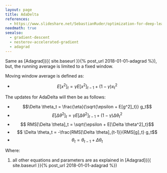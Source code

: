 ```yaml
---
layout: page
title: AdaDelta
references:
  - https://www.slideshare.net/SebastianRuder/optimization-for-deep-learning
needmath: true
seealso:
  - gradient-descent
  - nesterov-accelerated-gradient
  - adagrad
---
```

Same as [Adagrad]({{ site.baseurl }}{% post_url 2018-01-01-adagrad %}), but,
the running average is limited to a fixed window.

Moving window average is defined as:
* $$E[x^2]_t = \gamma E[x^2]_{t-1} + (1 - \gamma) x_t^2$$

The updates for AdaDelta will then be as follows:
* $$\Delta \theta_t = \frac{\eta}{\sqrt{\epsilon + E[g^2]_t}} g_t$$
* $$E[\Delta \theta^2]_t = \gamma E[\Delta \theta^2]_{t-1} + (1 - \gamma) \Delta \theta_t^2$$
* $$ RMS[\Delta \theta]_t = \sqrt{\epsilon + E[\Delta \theta^2]_t}$$
* $$ \Delta \theta_t = -\frac{RMS[\Delta \theta]_{t-1}}{RMS[g]_t} g_t$$
* $$\theta_t = \theta_{t-1} + \Delta \theta_t $$

Where:
1. all other equations and parameters are as explained in
   [Adagrad]({{ site.baseurl }}{% post_url 2018-01-01-adagrad %})
